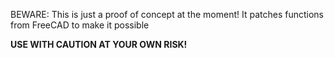 BEWARE: This is just a proof of concept at the moment!
It patches functions from FreeCAD to make it possible

**USE WITH CAUTION AT YOUR OWN RISK!**
